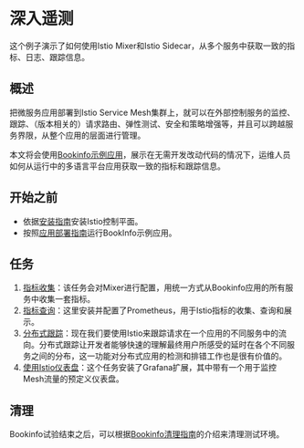 # 深入遥测

这个例子演示了如何使用Istio Mixer和Istio Sidecar，从多个服务中获取一致的指标、日志、跟踪信息。

## 概述

把微服务应用部署到Istio Service Mesh集群上，就可以在外部控制服务的监控、跟踪、（版本相关的）请求路由、弹性测试、安全和策略增强等，并且可以跨越服务界限，从整个应用的层面进行管理。

本文将会使用[Bookinfo示例应用](bookinfo.html)，展示在无需开发改动代码的情况下，运维人员如何从运行中的多语言平台应用获取一致的指标和跟踪信息。

## 开始之前

- 依据[安装指南](../setup/)安装Istio控制平面。
- 按照[应用部署指南](bookinfo.html#deploying-the-application)运行BookInfo示例应用。

## 任务

1. [指标收集](../tasks/telemetry/metrics-logs.html)：该任务会对Mixer进行配置，用统一方式从Bookinfo应用的所有服务中收集一套指标。
2. [指标查询](../tasks/telemetry/querying-metrics.html)：这里安装并配置了Prometheus，用于Istio指标的收集、查询和展示。
3. [分布式跟踪](../tasks/telemetry/distributed-tracing.html)：现在我们要使用Istio来跟踪请求在一个应用的不同服务中的流向。分布式跟踪让开发者能够快速的理解最终用户所感受的延时在各个不同服务之间的分布，这一功能对分布式应用的检测和排错工作也是很有价值的。
4. [使用Istio仪表盘](../tasks/telemetry/using-istio-dashboard.html)：这个任务安装了Grafana扩展，其中带有一个用于监控Mesh流量的预定义仪表盘。

## 清理

Bookinfo试验结束之后，可以根据[Bookinfo清理指南](bookinfo.html#cleanup)的介绍来清理测试环境。
